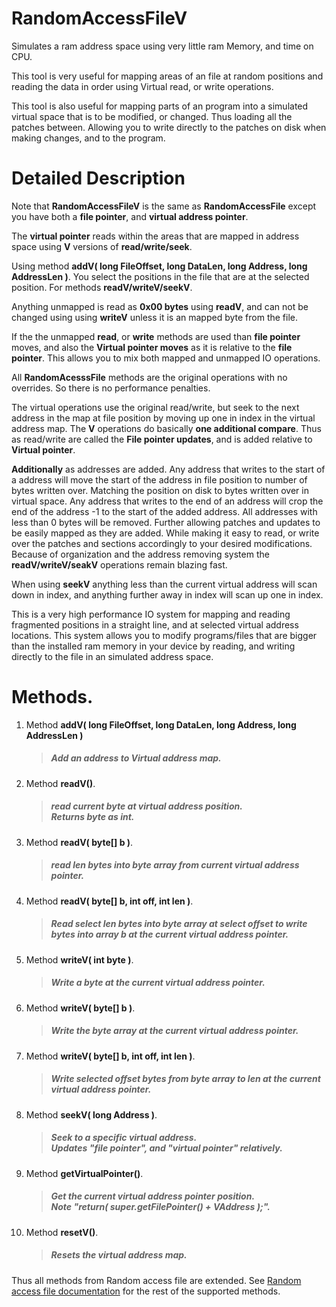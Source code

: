 # RandomAccessFileV

Simulates a ram address space using very little ram Memory, and time on CPU.

This tool is very useful for mapping areas of an file at random positions and reading the data in order using Virtual read, or write operations.

This tool is also useful for mapping parts of an program into a simulated virtual space that is to be modified, or changed. Thus loading all the patches between. Allowing you to write directly to the patches on disk when making changes, and to the program.

# Detailed Description

Note that **RandomAccessFileV** is the same as **RandomAccessFile** except you have both a **file pointer**, and **virtual address pointer**.

The **virtual pointer** reads within the areas that are mapped in address space using **V** versions of **read/write/seek**.

Using method **addV( long FileOffset, long DataLen, long Address, long AddressLen )**. You select the positions in the file that are at the selected position. For methods **readV/writeV/seekV**.

Anything unmapped is read as **0x00 bytes** using **readV**, and can not be changed using using **writeV** unless it is an mapped byte from the file.

If the the unmapped **read**, or **write** methods are used than **file pointer** moves, and also the **Virtual pointer moves** as it is relative to the **file pointer**. This allows you to mix both mapped and unmapped IO operations.

All **RandomAcesssFile** methods are the original operations with no overrides. So there is no performance penalties.

The virtual operations use the original read/write, but seek to the next address in the map at file position by moving up one in index in the virtual address map. The **V** operations do basically **one additional compare**. Thus as read/write are called the **File pointer updates**, and is added relative to **Virtual pointer**.

**Additionally** as addresses are added. Any address that writes to the start of a address will move the start of the address in file position to number of bytes written over. Matching the position on disk to bytes written over in virtual space. Any address that writes to the end of an address will crop the end of the address -1 to the start of the added address. All addresses with less than 0 bytes will be removed. Further allowing patches and updates to be easily mapped as they are added. While making it easy to read, or write over the patches and sections accordingly to your desired modifications. Because of organization and the address removing system the **readV/writeV/seakV** operations remain blazing fast.

When using **seekV** anything less than the current virtual address will scan down in index, and anything further away in index will scan up one in index.

This is a very high performance IO system for mapping and reading fragmented positions in a straight line, and at selected virtual address locations. This system allows you to modify programs/files that are bigger than the installed ram memory in your device by reading, and writing directly to the file in an simulated address space.

# Methods.

1. Method **addV( long FileOffset, long DataLen, long Address, long AddressLen )**
    > ##### Add an address to Virtual address map.
2. Method **readV()**.
    > ##### read current byte at virtual address position. <br /> Returns byte as int.
3. Method **readV( byte[] b )**.
    > ##### read len bytes into byte array from current virtual address pointer.
4. Method **readV( byte[] b, int off, int len )**.
    > ##### Read select len bytes into byte array at select offset to write bytes into array b at the current virtual address pointer.
5. Method **writeV( int byte )**.
    > ##### Write a byte at the current virtual address pointer.
6. Method **writeV( byte[] b )**.
    > ##### Write the byte array at the current virtual address pointer.
7. Method **writeV( byte[] b, int off, int len )**.
    > ##### Write selected offset bytes from byte array to len at the current virtual address pointer.
8. Method **seekV( long Address )**.
    > ##### Seek to a specific virtual address. <br /> Updates "file pointer", and "virtual pointer" relatively.
9. Method **getVirtualPointer()**.
    > ##### Get the current virtual address pointer position. <br /> Note "return( super.getFilePointer() + VAddress );".
10. Method **resetV()**.
    > ##### Resets the virtual address map.

Thus all methods from Random access file are extended. See [Random access file documentation](https://docs.oracle.com/en/java/javase/11/docs/api/java.base/java/io/RandomAccessFile.html) for the rest of the supported methods.
